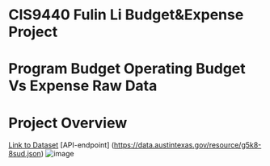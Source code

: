 # CIS9440 Fulin Li Budget&Expense Project

# Program Budget Operating Budget Vs Expense Raw Data

# Project Overview
[Link to Dataset](https://data.austintexas.gov/Budget-and-Finance/Program-Budget-Operating-Budget-Vs-Expense-Raw-Dat/g5k8-8sud/about_data)
[API-endpoint] (https://data.austintexas.gov/resource/g5k8-8sud.json)
![image](https://github.com/FULIN2024/cis9440hw12/assets/159972695/c2114df4-66f5-4e78-8307-62ab21408326)
